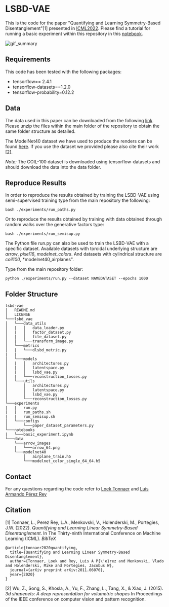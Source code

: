 # LSBD-VAE
This is the code for the paper "Quantifying and Learning Symmetry-Based Disentanglement"[1] presented in [ICML2022](https://icml.cc/virtual/2022/spotlight/17702).  Please find a tutorial for running a basic experiment within this repository in this [notebook](notebooks/basic_experiment.ipynb). 


![gif_summary](https://github.com/luis-armando-perez-rey/lsbd-vae/blob/main/images/ICML%20Video_medium.gif)

## Requirements
This code has been tested with the following packages:
- tensorflow== 2.4.1
- tensorflow-datasets==1.2.0
- tensorflow-probability=0.12.2

## Data
The data used in this paper can be downloaded from the following [link](https://drive.google.com/file/d/19JTHk5I5yDnaSq_lX7DKTIvgg6J5Sz3-/view?usp=sharing). Please unzip the files within the main folder of the repository to obtain the same folder structure as detailed. 

The ModelNet40 dataset we have used to produce the renders can be found [here](http://modelnet.cs.princeton.edu/). If you use the dataset we provided please also cite their work [2].

*Note:* The COIL-100 dataset is downloaded using tensorflow-datasets and should download the data into the data folder. 

## Reproduce Results
In order to reproduce the results obtained by training the LSBD-VAE using semi-supervised training type from the main repository the following:
```console
bash ./experiments/run_paths.py
```
Or to reproduce the results obtained by training with data obtained through random walks over the generative factors type:
```console
bash ./experiments/run_semisup.py
```
The Python file run.py can also be used to train the LSBD-VAE with a specific dataset. Available datasets with toroidal underlying structure are *arrow*, *pixel16*, *modelnet_colors*. And datasets with cylindrical structure are *coil100*, *modelnet40_airplanes".

Type from the main repository folder:
```console
python ./experiments/run.py --dataset NAMEDATASET --epochs 1000
```
## Folder Structure
```
lsbd-vae
│   README.md
│   LICENSE   
└───lsbd_vae
│   └───data_utils
│   |   │   data_loader.py
│   |   │   factor_dataset.py
│   |   │   file_dataset.py
│   |   └───transform_image.py
│   └───metrics
│   |   └───dlsbd_metric.py
|   |
│   └───models
│   |   │   architectures.py
│   |   │   latentspace.py
│   |   │   lsbd_vae.py
│   |   └───reconstruction_losses.py
│   └───utils
│       │   architectures.py
│       │   latentspace.py
│       │   lsbd_vae.py
│       └───reconstruction_losses.py
└───experiments
|   |   run.py
|   |   run_paths.sh
|   |   run_semisup.sh
│   └───configs
│       └───paper_dataset_parameters.py
└───notebooks
|   └───basic_experiment.ipynb
└───data
    └───arrow_images
    |   └───arrow_64.png
    └───modelnet40
        │   airplane_train.h5
        └───modelnet_color_single_64_64.h5
```


## Contact
For any questions regarding the code refer to [Loek Tonnaer](l.m.a.tonnaer@tue.nl) and [Luis Armando Pérez Rey](l.a.perez.rey@tue.nl)

## Citation
[1] Tonnaer, L., Perez Rey, L.A., Menkovski, V., Holenderski, M., Portegies, J.W. (2022). *Quantifying and Learning Linear Symmetry-Based Disentanglement*. In The Thirty-ninth International Conference on Machine Learning (ICML).
*BibTeX*
```
@article{tonnaer2020quantifying,
  title={Quantifying and Learning Linear Symmetry-Based Disentanglement},
  author={Tonnaer, Loek and Rey, Luis A P{\'e}rez and Menkovski, Vlado and Holenderski, Mike and Portegies, Jacobus W},
  journal={arXiv preprint arXiv:2011.06070},
  year={2020}
}
```

[2] Wu, Z., Song, S., Khosla, A., Yu, F., Zhang, L., Tang, X., & Xiao, J. (2015). *3d shapenets: A deep representation for volumetric shapes* In Proceedings of the IEEE conference on computer vision and pattern recognition.




